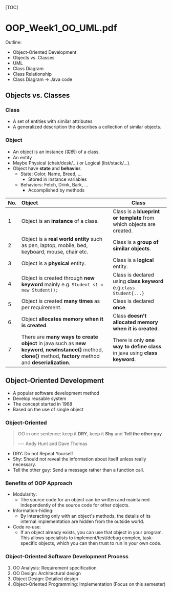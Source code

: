 [TOC]

# OOP_Week1_OO_UML.pdf

Outline:

- Object-Oriented Development
- Objects vs. Classes
- UML
- Class Diagram
- Class Relationship
- Class Diagram -> Java code

## Objects vs. Classes

### Class

- A set of entities with similar attributes
- A generalized description the describes a collection of similar objects.

### Object

- An object is an instance (实例) of a class.
- An entity
- Maybe Physical (chair/desk/...) or Logical (list/stack/...).
- Object have **state** and **behavior**.
  - State: Color, Name, Breed, ...
    - Stored in instance variables
  - Behaviors: Fetch, Drink, Bark, ...
    - Accomplished by methods

| No.  | Object                                                       | Class                                                        |
| ---- | :----------------------------------------------------------- | ------------------------------------------------------------ |
| 1    | Object is an **instance** of a class.                        | Class is a **blueprint or template** from which objects are created. |
| 2    | Object is a **real world entity** such as pen, laptop, mobile, bed, keyboard, mouse, chair etc. | Class is a **group of similar objects**.                     |
| 3    | Object is a **physical** entity.                             | Class is a **logical** entity.                               |
| 4    | Object is created through **new keyword** mainly e.g. `Student s1 = new Student();` | Class is declared using **class keyword** e.g.`class Student{...}` |
| 5    | Object is created **many times** as per requirement.         | Class is declared **once**.                                  |
| 6    | Object **allocates memory when it is created**.              | Class **doesn't allocated memory when it is created**.       |
| 7    | There are **many ways to create object** in java such as **new keyword**, **newInstance()** method, **clone()** method, **factory** method and **deserialization**. | There is only **one way to define class** in java using **class keyword**. |

## Object-Oriented Development

- A popular software development method
- Develop reusable system
- The concept started in 1968
- Based on the use of single object

### Object-Oriented

>  OO in one sentence: keep it **DRY**, keep it **Shy** and **Tell the other guy**
>
> --- Andy Hunt and Dave Thomas

- DRY: Do not Repeat Yourself
- Shy: Should not reveal the information about itself unless really necessary.
- Tell the other guy: Send a message rather than a function call.

### Benefits of OOP Approach

- Modularity:
  - The source code for an object can be written and maintained independently of the source code for other objects.
- Information-hiding:
  - By interacting only with an object's methods, the details of its internal implementation are hidden from the outside world.
- Code re-use:
  - If an object already exists, you can use that object in your program. This allows specialists to implement/test/debug complex, task-specific objects, which you can then trust to run in your own code.

### Object-Oriented Software Development Process

1. OO Analysis: Requirement specification
2. OO Design: Architectural design
3. Object Design: Detailed design
4. Object-Oriented Programming: Implementation (Focus on this semester)

